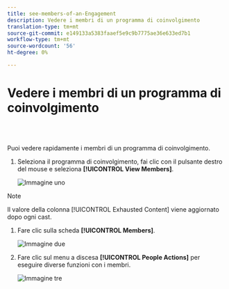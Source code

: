 ```yaml
---
title: see-members-of-an-Engagement
description: Vedere i membri di un programma di coinvolgimento
translation-type: tm+mt
source-git-commit: e149133a5383faaef5e9c9b7775ae36e633ed7b1
workflow-type: tm+mt
source-wordcount: '56'
ht-degree: 0%

---
```



# Vedere i membri di un programma di coinvolgimento

<br> 

Puoi vedere rapidamente i membri di un programma di coinvolgimento.

1. Seleziona il programma di coinvolgimento, fai clic con il pulsante destro del mouse e seleziona **[!UICONTROL View Members]**.

   ![Immagine uno](/help/sky/assets/engagement-programs/see-members-of-an-engagement-program/see-members-of-an-engagement-program-1.png)

>[!NOTE]
>
>Il valore della colonna [!UICONTROL Exhausted Content] viene aggiornato dopo ogni cast.

1. Fare clic sulla scheda **[!UICONTROL Members]**.

   ![Immagine due](/help/sky/assets/engagement-programs/see-members-of-an-engagement-program/see-members-of-an-engagement-program-2.png)

1. Fare clic sul menu a discesa **[!UICONTROL People Actions]** per eseguire diverse funzioni con i membri.

   ![Immagine tre](/help/sky/assets/engagement-programs/see-members-of-an-engagement-program/see-members-of-an-engagement-program-3.png)

